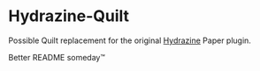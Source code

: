 # Hydrazine-Quilt

Possible Quilt replacement for the original [Hydrazine](https://github.com/hydrazinemc/hydrazine) Paper plugin.
  
Better README someday:tm: 
